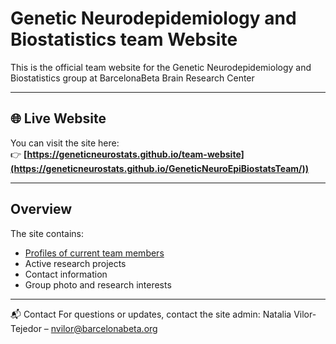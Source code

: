 # Genetic Neurodepidemiology and Biostatistics team Website

This is the official team website for the Genetic Neurodepidemiology and Biostatistics group at BarcelonaBeta Brain Research Center

---

## 🌐 Live Website
You can visit the site here:  
👉 **[https://geneticneurostats.github.io/team-website](https://geneticneurostats.github.io/GeneticNeuroEpiBiostatsTeam/))**

--- 

## Overview

The site contains:
- [Profiles of current team members](#)
- Active research projects
- Contact information
- Group photo and research interests

---

📬 Contact
For questions or updates, contact the site admin:
Natalia Vilor-Tejedor – nvilor@barcelonabeta.org
